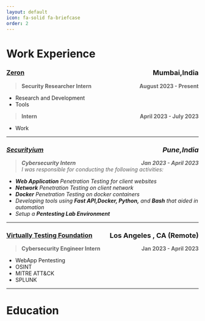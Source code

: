 ```yaml
---
layout: default
icon: fa-solid fa-briefcase
order: 2
---
```


# Work Experience



### [Zeron](https://zeron.one) <span style="font-size:large;float: right;">Mumbai,India</span>

> **Security Researcher Intern <span style="float: right;">August 2023 - Present </span>**
- Research and Development
- Tools

> **Intern <span style="float: right;">April 2023 - July 2023</span>**
- Work

---
### *[Securityium](https://www.securityium.com/) <span style="font-size:large;float: right;">Pune,India</span>*

> ***Cybersecurity Intern <span style="float: right;">Jan 2023 - April 2023 </span> <br>***
*I was responsible for conducting the following activities:* 
- ***Web Application** Penetration Testing for client websites*
- ***Network** Penetration Testing on client network*
- ***Docker** Penetration Testing on docker containers*
- *Developing tools using **Fast API,Docker, Python,** and **Bash** that aided in automation*
- *Setup a **Pentesting Lab Environment***

---
### [Virtually Testing Foundation](https://virtuallytestingfoundation.org/) <span style="font-size:large;float: right;">Los Angeles , CA (Remote)</span>

> **Cybersecurity Engineer Intern <span style="float: right;">Jan 2023 - April 2023 </span> <br>**
- WebApp Pentesting
- OSINT
- MITRE ATT&CK
- SPLUNK

---

# Education